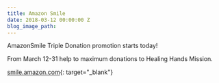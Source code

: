 ```yaml
---
title: Amazon Smile
date: 2018-03-12 00:00:00 Z
blog_image_path: 
---
```


AmazonSmile Triple Donation promotion starts today!

From March 12-31 help to maximum donations to Healing Hands Mission.

[smile.amazon.com](smile.amazon.com){: target="_blank"}
